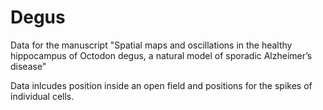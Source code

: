 # Degus
Data for the manuscript "Spatial maps and oscillations in the healthy hippocampus of Octodon degus, a natural model of sporadic Alzheimer’s disease"

Data inlcudes position inside an open field and positions for the spikes of individual cells.
